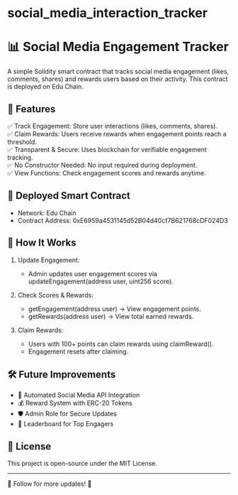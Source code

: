 # social_media_interaction_tracker
# 📊 Social Media Engagement Tracker

A simple Solidity smart contract that tracks social media engagement (likes, comments, shares) and rewards users based on their activity. This contract is deployed on Edu Chain.

## 🌟 Features

✅ Track Engagement: Store user interactions (likes, comments, shares).  
✅ Claim Rewards: Users receive rewards when engagement points reach a threshold.  
✅ Transparent & Secure: Uses blockchain for verifiable engagement tracking.  
✅ No Constructor Needed: No input required during deployment.  
✅ View Functions: Check engagement scores and rewards anytime.

## 🔗 Deployed Smart Contract

- Network: Edu Chain  
- Contract Address: 0xE6959a4531145d52B04d40cf7B621768cDF024D3

## 🚀 How It Works

1. Update Engagement:  
   - Admin updates user engagement scores via updateEngagement(address user, uint256 score).  

2. Check Scores & Rewards:  
   - getEngagement(address user) → View engagement points.  
   - getRewards(address user) → View total earned rewards.  

3. Claim Rewards:  
   - Users with 100+ points can claim rewards using claimReward().  
   - Engagement resets after claiming.

## 🛠 Future Improvements

- 🔗 Automated Social Media API Integration  
- 💰 Reward System with ERC-20 Tokens  
- 🛡 Admin Role for Secure Updates  
- 🎯 Leaderboard for Top Engagers  

## 📜 License

This project is open-source under the MIT License.

---

🔗 Follow for more updates! 🚀
